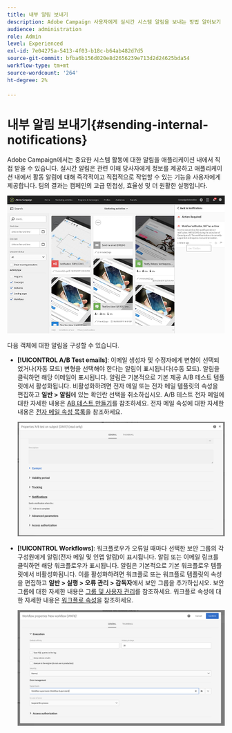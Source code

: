 ```yaml
---
title: 내부 알림 보내기
description: Adobe Campaign 사용자에게 실시간 시스템 알림을 보내는 방법 알아보기
audience: administration
role: Admin
level: Experienced
exl-id: 7e04275a-5413-4f03-b18c-b64ab482d7d5
source-git-commit: bfba6b156d020e8d2656239e713d2d24625bda54
workflow-type: tm+mt
source-wordcount: '264'
ht-degree: 2%

---
```


# 내부 알림 보내기{#sending-internal-notifications}

Adobe Campaign에서는 중요한 시스템 활동에 대한 알림을 애플리케이션 내에서 직접 받을 수 있습니다. 실시간 알림은 관련 이해 당사자에게 정보를 제공하고 애플리케이션 내에서 활동 알림에 대해 즉각적이고 직접적으로 작업할 수 있는 기능을 사용자에게 제공합니다. 팀의 결과는 캠페인의 고급 민첩성, 효율성 및 더 원활한 실행입니다.

![](assets/pulse_3.png)

다음 객체에 대한 알림을 구성할 수 있습니다.

* **[!UICONTROL A/B Test emails]**: 이메일 생성자 및 수정자에게 변형이 선택되었거나(자동 모드) 변형을 선택해야 한다는 알림이 표시됩니다(수동 모드). 알림을 클릭하면 해당 이메일이 표시됩니다. 알림은 기본적으로 기본 제공 A/B 테스트 템플릿에서 활성화됩니다. 비활성화하려면 전자 메일 또는 전자 메일 템플릿의 속성을 편집하고 **일반 > 알림**&#x200B;에 있는 확인란 선택을 취소하십시오. A/B 테스트 전자 메일에 대한 자세한 내용은 [AB 테스트 만들기](../../channels/using/designing-an-a-b-test-email.md)를 참조하세요. 전자 메일 속성에 대한 자세한 내용은 [전자 메일 속성 목록](../../administration/using/configuring-email-channel.md#list-of-email-properties)을 참조하세요.

  ![](assets/pulse_2.png)

* **[!UICONTROL Workflows]**: 워크플로우가 오류일 때마다 선택한 보안 그룹의 각 구성원에게 알림(전자 메일 및 인앱 알림)이 표시됩니다. 알림 또는 이메일 링크를 클릭하면 해당 워크플로우가 표시됩니다. 알림은 기본적으로 기본 워크플로우 템플릿에서 비활성화됩니다. 이를 활성화하려면 워크플로 또는 워크플로 템플릿의 속성을 편집하고 **일반 > 실행 > 오류 관리 > 감독자**&#x200B;에서 보안 그룹을 추가하십시오. 보안 그룹에 대한 자세한 내용은 [그룹 및 사용자 관리](../../administration/using/managing-groups-and-users.md)를 참조하세요. 워크플로 속성에 대한 자세한 내용은 [워크플로 속성](../../automating/using/managing-execution-options.md)을 참조하세요.

  ![](assets/pulse_1.png)
